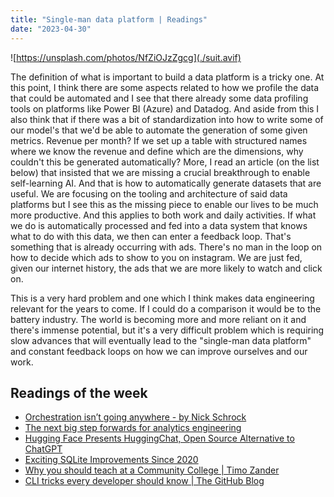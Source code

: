```yaml
---
title: "Single-man data platform | Readings"
date: "2023-04-30"
---
```


![https://unsplash.com/photos/NfZiOJzZgcg](./suit.avif)

The definition of what is important to build a data platform is a tricky one. At this point, I think there are some aspects related to how we profile the data that could be automated and I see that there already some data profiling tools on platforms like Power BI (Azure) and Datadog. And aside from this I also think that if there was a bit of standardization into how to write some of our model's that we'd be able to automate the generation of some given metrics. Revenue per month? If we set up a table with structured names where we know the revenue and define which are the dimensions, why couldn't this be generated automatically? More, I read an article (on the list below) that insisted that we are missing a crucial breakthrough to enable self-learning AI. And that is how to automatically generate datasets that are useful. We are focusing on the tooling and architecture of said data platforms but I see this as the missing piece to enable our lives to be much more productive. And this applies to both work and daily activities. If what we do is automatically processed and fed into a data system that knows what to do with this data, we then can enter a feedback loop. That's something that is already occurring with ads. There's no man in the loop on how to decide which ads to show to you on instagram. We are just fed, given our internet history, the ads that we are more likely to watch and click on.

This is a very hard problem and one which I think makes data engineering relevant for the years to come. If I could do a comparison it would be to the battery industry. The world is becoming more and more reliant on it and there's immense potential, but it's a very difficult problem which is requiring slow advances that will eventually lead to the "single-man data platform" and constant feedback loops on how we can improve ourselves and our work.

## Readings of the week

- [Orchestration isn’t going anywhere - by Nick Schrock](https://stkbailey.substack.com/p/orchestration-isnt-going-anywhere)
- [The next big step forwards for analytics engineering](https://www.getdbt.com/blog/analytics-engineering-next-step-forwards/)
- [Hugging Face Presents HuggingChat, Open Source Alternative to ChatGPT](https://www.infoq.com/news/2023/04/hugging-chat-open-source/?utm_campaign=infoq_content&utm_source=infoq&utm_medium=feed&utm_term=global)
- [Exciting SQLite Improvements Since 2020](https://blog.airsequel.com/exciting-sqlite-improvements-since-2020/)
- [Why you should teach at a Community College | Timo Zander](https://timozander.de/blog/why-you-should-teach/)
- [CLI tricks every developer should know | The GitHub Blog](https://github.blog/2023-04-26-cli-tricks-every-developer-should-know/)
